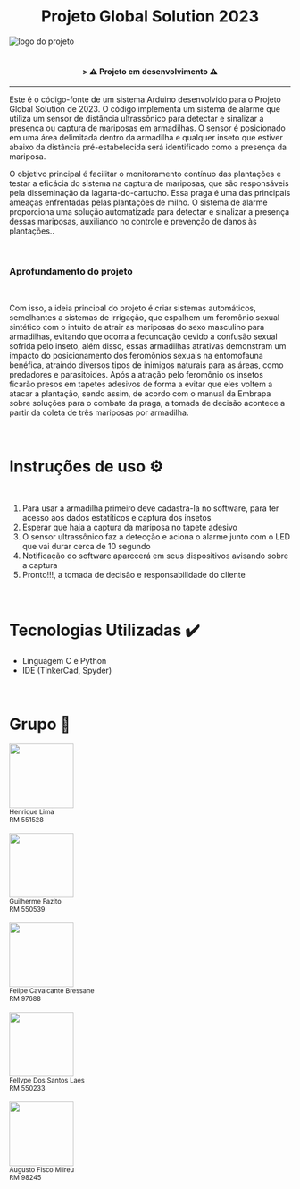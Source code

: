 <h1 align="center">Projeto Global Solution 2023</h1>
<img src = "https://github.com/limas0209/Global-Solution-EDGE/assets/127214958/47dfa1d0-8457-408e-a4e7-5f96e6c4d109" alt = "logo do projeto"><br>
<br>
<h4 align="center">
> ⚠️ Projeto em desenvolvimento ⚠️
</h4>
<hr>

<p>Este é o código-fonte de um sistema Arduino desenvolvido para o Projeto Global Solution de 2023. O código implementa um sistema de alarme que utiliza um sensor de distância ultrassônico para detectar e sinalizar a presença ou captura de mariposas em armadilhas. O sensor é posicionado em uma área delimitada dentro da armadilha e qualquer inseto que estiver abaixo da distância pré-estabelecida será identificado como a presença da mariposa.<br>

O objetivo principal é facilitar o monitoramento contínuo das plantações e testar a eficácia do sistema na captura de mariposas, que são responsáveis pela disseminação da lagarta-do-cartucho. Essa praga é uma das principais ameaças enfrentadas pelas plantações de milho. O sistema de alarme proporciona uma solução automatizada para detectar e sinalizar a presença dessas mariposas, auxiliando no controle e prevenção de danos às plantações..</p>
<br>
<h3>Aprofundamento do projeto</h3>
<br>
<p>Com isso, a ideia principal do projeto é criar sistemas automáticos, semelhantes a sistemas de irrigação, que espalhem um feromônio sexual sintético com o intuito de atrair as mariposas do sexo masculino para armadilhas, evitando que ocorra a fecundação devido a confusão sexual sofrida pelo inseto, além disso, essas armadilhas atrativas demonstram um impacto do posicionamento dos feromônios sexuais na entomofauna benéfica, atraindo diversos tipos de inimigos naturais para as áreas, como predadores e parasitoides. Após a atração pelo feromônio os insetos ficarão presos em tapetes adesivos de forma a evitar que eles voltem a atacar a plantação, sendo assim, de acordo com o manual da Embrapa sobre soluções para o combate da praga, a tomada de decisão acontece a partir da coleta de três mariposas por armadilha.</p>





<br>
<h1>Instruções de uso ⚙️</h1>
<br>
<ol>
  <li>Para usar a armadilha primeiro deve cadastra-la no software, para ter acesso aos dados estatíticos e captura dos insetos</li>
  <li>Esperar que haja a captura da mariposa no tapete adesivo</li>
  <li>O sensor ultrassônico faz a detecção e aciona o alarme junto com o LED que vai durar cerca de 10 segundo</li>
  <li>Notificação do software aparecerá em seus dispositivos avisando sobre a captura</li>
  <li>Pronto!!!, a tomada de decisão e responsabilidade do cliente</li>
</ol>  
  
<br>
<h1>Tecnologias Utilizadas ✔️</h1>
  <ul>
    <li>Linguagem C e Python</li>
    <li>IDE (TinkerCad, Spyder)</li>
  </ul>
<br>
<h1>Grupo 🦾</h1>
<img src= "https://github.com/limas0209/Global-Solution-EDGE/assets/127214958/2f3c76d2-bd8a-4e28-8531-6046d2acf103" width=115><br><sub>Henrique Lima</sub><br><sub>RM 551528</sub><br>
<br>
<img src= "https://github.com/limas0209/Global-Solution-EDGE/assets/127214958/c2ecabfe-53d7-4231-84a9-361cc6a56e17" width=115><br><sub>Guilherme Fazito</sub><br><sub>RM 550539</sub><br>
<br>
<img src= "https://github.com/limas0209/Global-Solution-EDGE/assets/127214958/14d7a412-6a63-473e-a815-eaec70150250" width=115><br><sub>Felipe Cavalcante Bressane</sub><br><sub>RM 97688</sub><br>
<br>
<img src= "https://github.com/limas0209/Global-Solution-EDGE/assets/127214958/811cb8cb-9ef1-4654-bfad-ee5be9624d03" width=115><br><sub>Fellype Dos Santos Laes</sub><br><sub>RM 550233</sub><br>
<br>
<img src= "https://github.com/limas0209/Global-Solution-EDGE/assets/127214958/dcb6f798-f8da-46bc-974c-f615b46f1468" width=115><br><sub>Augusto Fisco Milreu</sub><br><sub>RM 98245</sub>







